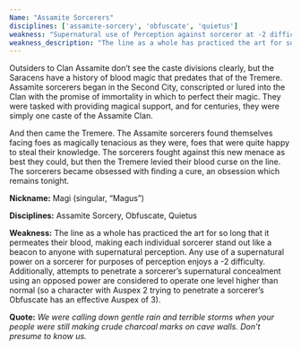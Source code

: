 ```yaml
---
Name: "Assamite Sorcerers"
disciplines: ['assamite-sorcery', 'obfuscate', 'quietus']
weakness: "Supernatural use of Perception against sorceror at -2 difficulty<br>Supernatural concealment is penetrated 1 level higher."
weakness_description: "The line as a whole has practiced the art for so long that it permeates their blood, making each individual sorcerer stand out like a beacon to anyone with supernatural perception. Any use of a supernatural power on a sorcerer for purposes of perception enjoys a -2 difficulty. Additionally, attempts to penetrate a sorcerer’s supernatural concealment using an opposed power are considered to operate one level higher than normal (so a character with Auspex 2 trying to penetrate a sorcerer’s Obfuscate has an effective Auspex of 3)."
---
```


<p>Outsiders to Clan Assamite don’t see the caste divisions clearly, but the Saracens have a history of blood magic that predates that of the Tremere. Assamite sorcerers began in the Second City, conscripted or lured into the Clan with the promise of immortality in which to perfect their magic. They were tasked with providing magical support, and for centuries, they were simply one caste of the Assamite Clan.</p><p>And then came the Tremere. The Assamite sorcerers found themselves facing foes as magically tenacious as they were, foes that were quite happy to steal their knowledge. The sorcerers fought against this new menace as best they could, but then the Tremere levied their blood curse on the line. The sorcerers became obsessed with finding a cure, an obsession which remains tonight.</p><p><b>Nickname:</b> Magi (singular, “Magus”)</p><p><b>Disciplines:</b> Assamite Sorcery, Obfuscate, Quietus</p><p><b>Weakness:</b> The line as a whole has practiced the art for so long that it permeates their blood, making each individual sorcerer stand out like a beacon to anyone with supernatural perception. Any use of a supernatural power on a sorcerer for purposes of perception enjoys a -2 difficulty. Additionally, attempts to penetrate a sorcerer’s supernatural concealment using an opposed power are considered to operate one level higher than normal (so a character with Auspex 2 trying to penetrate a sorcerer’s Obfuscate has an effective Auspex of 3).</p><p class=ttlQuote><b>Quote:</b> <i>We were calling down gentle rain and terrible storms when your people were still making crude charcoal marks on cave walls. Don’t presume to know us.</i></p>